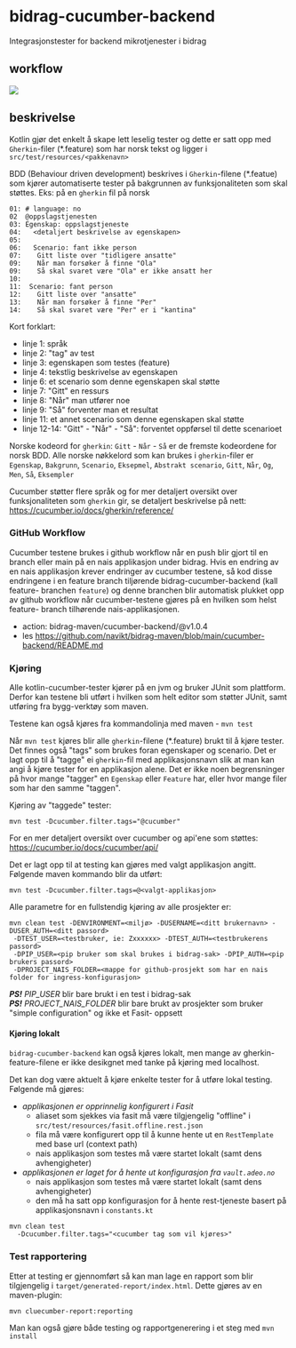 # bidrag-cucumber-backend
Integrasjonstester for backend mikrotjenester i bidrag

## workflow
![](https://github.com/navikt/bidrag-cucumber-backend/workflows/bump%20version/badge.svg)

## beskrivelse

Kotlin gjør det enkelt å skape lett leselig tester og dette er satt opp med `Gherkin`-filer (*.feature) som har norsk tekst og ligger i `src/test/resources/<pakkenavn>`

BDD (Behaviour driven development) beskrives i `Gherkin`-filene (*.featue) som kjører automatiserte tester på bakgrunnen av funksjonaliteten som skal støttes.
Eks: på en `gherkin` fil på norsk 

```
01: # language: no
02  @oppslagstjenesten
03: Egenskap: oppslagstjeneste
04:   <detaljert beskrivelse av egenskapen>
05: 
06:   Scenario: fant ikke person
07:    Gitt liste over "tidligere ansatte"
09:    Når man forsøker å finne "Ola"
09:    Så skal svaret være "Ola" er ikke ansatt her
10:
11:  Scenario: fant person
12:    Gitt liste over "ansatte"
13:    Når man forsøker å finne "Per"
14:    Så skal svaret være "Per" er i "kantina"
```

Kort forklart:
- linje 1: språk
- linje 2: "tag" av test
- linje 3: egenskapen som testes (feature)
- linje 4: tekstlig beskrivelse av egenskapen
- linje 6: et scenario som denne egenskapen skal støtte
- linje 7: "Gitt" en ressurs
- linje 8: "Når" man utfører noe
- linje 9: "Så" forventer man et resultat
- linje 11: et annet scenario som denne egenskapen skal støtte
- linje 12-14: "Gitt" - "Når" - "Så": forventet oppførsel til dette scenarioet

Norske kodeord for `gherkin`: `Gitt` - `Når` - `Så` er de fremste kodeordene for norsk BDD.
Alle norske nøkkelord som kan brukes i `gherkin`-filer er `Egenskap`, `Bakgrunn`, `Scenario`, `Eksepmel`, `Abstrakt scenario`, `Gitt`, `Når`, `Og`, `Men`, `Så`, `Eksempler`

Cucumber støtter flere språk og for mer detaljert oversikt over funksjonaliteten som `gherkin` gir, se detaljert beskrivelse på nett: 
<https://cucumber.io/docs/gherkin/reference/>

### GitHub Workflow

Cucumber testene brukes i github workflow når en push blir gjort til en branch eller main på en nais applikasjon under bidrag. Hvis en endring av en
nais applikasjon krever endringer av cucumber testene, så kod disse endringene i en feature branch tiljørende bidrag-cucumber-backend (kall feature-
branchen `feature`) og denne branchen blir automatisk plukket opp av github workflow når cucumber-testene gjøres på en hvilken som helst feature-
branch tilhørende nais-applikasjonen.

- action: bidrag-maven/cucumber-backend/@v1.0.4
- les https://github.com/navikt/bidrag-maven/blob/main/cucumber-backend/README.md
 

### Kjøring

Alle kotlin-cucumber-tester kjører på en jvm og bruker JUnit som plattform. Derfor kan testene bli utført i hvilken som helt editor som støtter JUnit,
samt utføring fra bygg-verktøy som maven.

Testene kan også kjøres fra kommandolinja med maven - `mvn test`

Når `mvn test` kjøres blir alle `gherkin`-filene (*.feature) brukt til å kjøre tester. Det finnes også "tags" som brukes foran egenskaper og scenario.
Det er lagt opp til å "tagge" ei `gherkin`-fil med applikasjonsnavn slik at man kan angi å kjøre tester for en applikasjon alene.
Det er ikke noen begrensninger på hvor mange "tagger" en `Egenskap` eller `Feature` har, eller hvor mange filer som har den samme "taggen".

Kjøring av "taggede" tester:

```
mvn test -Dcucumber.filter.tags="@cucumber"
``` 

For en mer detaljert oversikt over cucumber og api'ene som støttes: <https://cucumber.io/docs/cucumber/api/>  

Det er lagt opp til at testing kan gjøres med valgt applikasjon angitt. Følgende maven kommando blir da utført:

``` 
mvn test -Dcucumber.filter.tags=@<valgt-applikasjon> 
``` 
Alle parametre for en fullstendig kjøring av alle prosjekter er:
```
mvn clean test -DENVIRONMENT=<miljø> -DUSERNAME=<ditt brukernavn> -DUSER_AUTH=<ditt passord>
 -DTEST_USER=<testbruker, ie: Zxxxxxx> -DTEST_AUTH=<testbrukerens passord>
 -DPIP_USER=<pip bruker som skal brukes i bidrag-sak> -DPIP_AUTH=<pip brukers passord>
 -DPROJECT_NAIS_FOLDER=<mappe for github-prosjekt som har en nais folder for ingress-konfigurasjon>
```
_**PS!**_ *PIP_USER* blir bare brukt i en test i bidrag-sak <br>
_**PS!**_ *PROJECT_NAIS_FOLDER* blir bare brukt av prosjekter som bruker "simple configuration" og ikke et Fasit- oppsett

#### Kjøring lokalt
`bidrag-cucumber-backend` kan også kjøres lokalt, men mange av gherkin-feature-filene er ikke desikgnet med tanke
på kjøring med localhost.

Det kan dog være aktuelt å kjøre enkelte tester for å utføre lokal testing. Følgende må gjøres:
* *applikasjonen er opprinnelig konfigurert i Fasit*
  * aliaset som sjekkes via fasit må være tilgjengelig "offline" i `src/test/resources/fasit.offline.rest.json`
  * fila må være konfigurert opp til å kunne hente ut en `RestTemplate` med base url (context path)
  * nais applikasjon som testes må være startet lokalt (samt dens avhengigheter)
* *applikasjonen er laget for å hente ut konfigurasjon fra `vault.adeo.no`*
  * nais applikasjon som testes må være startet lokalt (samt dens avhengigheter)
  * den må ha satt opp konfigurasjon for å hente rest-tjeneste basert på applikasjonsnavn i `constants.kt`

```
mvn clean test 
  -Dcucumber.filter.tags="<cucumber tag som vil kjøres>"
```

### Test rapportering
Etter at testing er gjennomført så kan man lage en rapport som blir tilgjengelig i `target/generated-report/index.html`. Dette gjøres av en maven-plugin:

```
mvn cluecumber-report:reporting
```

Man kan også gjøre både testing og rapportgenerering i et steg med `mvn install`
